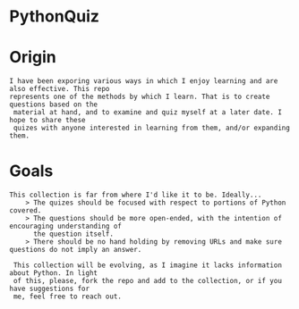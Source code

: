 # PythonQuiz

# Origin
    I have been exporing various ways in which I enjoy learning and are also effective. This repo
    represents one of the methods by which I learn. That is to create questions based on the
     material at hand, and to examine and quiz myself at a later date. I hope to share these
     quizes with anyone interested in learning from them, and/or expanding them.

# Goals
    This collection is far from where I'd like it to be. Ideally...
        > The quizes should be focused with respect to portions of Python covered.
        > The questions should be more open-ended, with the intention of encouraging understanding of
          the question itself.
        > There should be no hand holding by removing URLs and make sure questions do not imply an answer.

     This collection will be evolving, as I imagine it lacks information about Python. In light
     of this, please, fork the repo and add to the collection, or if you have suggestions for
     me, feel free to reach out.

